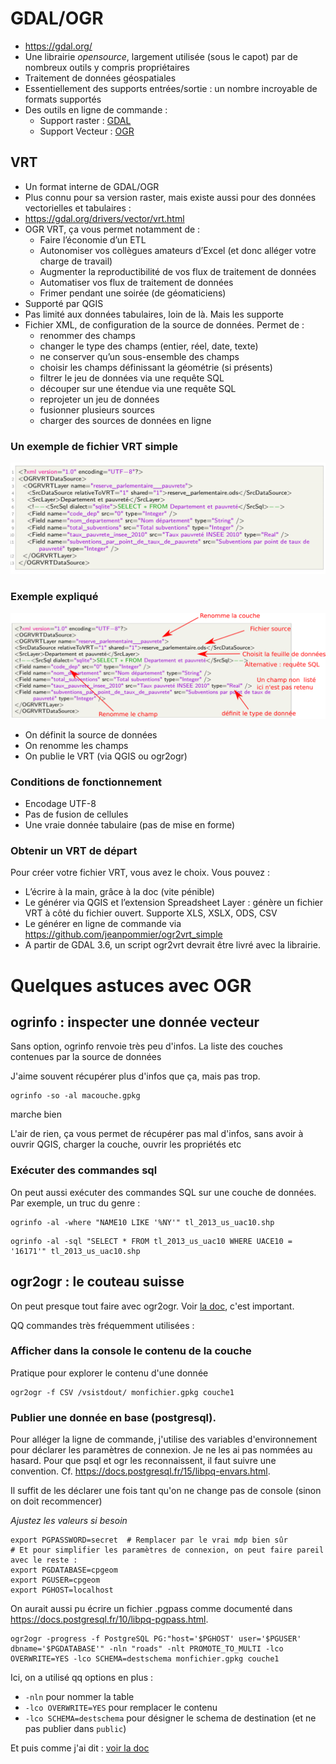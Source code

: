 
# GDAL/OGR

- https://gdal.org/
- Une librairie *opensource*, largement utilisée (sous le capot) par de nombreux outils y compris propriétaires
- Traitement de données géospatiales
- Essentiellement des supports entrées/sortie : un nombre incroyable de formats supportés
- Des outils en ligne de commande :
  - Support raster : [GDAL](https://gdal.org/programs/index.html#raster-programs)
  - Support Vecteur : [OGR](https://gdal.org/programs/index.html#vector-programs)

## VRT

- Un format interne de GDAL/OGR
- Plus connu pour sa version raster, mais existe aussi pour des données vectorielles et tabulaires : 
- https://gdal.org/drivers/vector/vrt.html
- OGR VRT, ça vous permet notamment de :
  - Faire l’économie d’un ETL
  - Autonomiser vos collègues amateurs d’Excel (et donc alléger votre charge de travail)
  - Augmenter la reproductibilité de vos flux de traitement de données
  - Automatiser vos flux de traitement de données
  - Frimer pendant une soirée (de géomaticiens)
- Supporté par QGIS
- Pas limité aux données tabulaires, loin de là. Mais les supporte
- Fichier XML, de configuration de la source de données. Permet de :
  - renommer des champs
  - changer le type des champs (entier, réel, date, texte)
  - ne conserver qu’un sous-ensemble des champs
  - choisir les champs définissant la géométrie (si présents)
  - filtrer le jeu de données via une requête SQL
  - découper sur une étendue via une requête SQL
  - reprojeter un jeu de données
  - fusionner plusieurs sources
  - charger des sources de données en ligne

### Un exemple de fichier VRT simple

![](imgs/screenshot1.png "vrt simple")

### Exemple expliqué

![](imgs/screenshot2.png "vrt simple expliqué")

- On définit la source de données
- On renomme les champs
- On publie le VRT (via QGIS ou ogr2ogr)

### Conditions de fonctionnement

- Encodage UTF-8
- Pas de fusion de cellules
- Une vraie donnée tabulaire (pas de mise en forme)

### Obtenir un VRT de départ

Pour créer votre fichier VRT, vous avez le choix. Vous pouvez :

- L’écrire à la main, grâce à la doc (vite pénible)
- Le générer via QGIS et l’extension Spreadsheet Layer : génère un fichier VRT à côté du fichier ouvert. Supporte XLS, XSLX, ODS, CSV
- Le générer en ligne de commande via https://github.com/jeanpommier/ogr2vrt_simple
- A partir de GDAL 3.6, un script ogr2vrt devrait être livré avec la librairie.

# Quelques astuces avec OGR

## ogrinfo : inspecter une donnée vecteur

Sans option, ogrinfo renvoie très peu d'infos. La liste des couches contenues par la source de données

J'aime souvent récupérer plus d'infos que ça, mais pas trop. 

```
ogrinfo -so -al macouche.gpkg
```
marche bien

L'air de rien, ça vous permet de récupérer pas mal d'infos, sans avoir à ouvrir QGIS, charger la couche, ouvrir les propriétés etc

### Exécuter des commandes sql
On peut aussi exécuter des commandes SQL sur une couche de données. Par exemple, un truc du genre : 
```
ogrinfo -al -where "NAME10 LIKE '%NY'" tl_2013_us_uac10.shp
```
```
ogrinfo -al -sql "SELECT * FROM tl_2013_us_uac10 WHERE UACE10 = '16171'" tl_2013_us_uac10.shp
```

## ogr2ogr : le couteau suisse

On peut presque tout faire avec ogr2ogr. Voir [la doc](https://gdal.org/programs/ogr2ogr.html), c'est important.

QQ commandes très fréquemment utilisées : 

### Afficher dans la console le contenu de la couche
Pratique pour explorer le contenu d'une donnée
```
ogr2ogr -f CSV /vsistdout/ monfichier.gpkg couche1
```

### Publier une donnée en base (postgresql).

Pour alléger la ligne de commande, j'utilise des variables d'environnement pour déclarer les paramètres de connexion. Je ne les ai pas nommées au hasard. Pour que psql et ogr les reconnaissent, il faut suivre une convention. Cf. https://docs.postgresql.fr/15/libpq-envars.html.

Il suffit de les déclarer une fois tant qu'on ne change pas de console (sinon on doit recommencer)

_Ajustez les valeurs si besoin_
```
export PGPASSWORD=secret  # Remplacer par le vrai mdp bien sûr
# Et pour simplifier les paramètres de connexion, on peut faire pareil avec le reste : 
export PGDATABASE=cpgeom
export PGUSER=cpgeom
export PGHOST=localhost
```

On aurait aussi pu écrire un fichier .pgpass comme documenté dans https://docs.postgresql.fr/10/libpq-pgpass.html.

```
ogr2ogr -progress -f PostgreSQL PG:"host='$PGHOST' user='$PGUSER' dbname='$PGDATABASE'" -nln "roads" -nlt PROMOTE_TO_MULTI -lco OVERWRITE=YES -lco SCHEMA=destschema monfichier.gpkg couche1
```

Ici, on a utilisé qq options en plus :
  - `-nln` pour nommer la table
  - `-lco OVERWRITE=YES` pour remplacer le contenu
  - `-lco SCHEMA=destschema` pour désigner le schema de destination (et ne pas publier dans `public`)
  
Et puis comme j'ai dit : [voir la doc](https://gdal.org/programs/ogr2ogr.html) 
